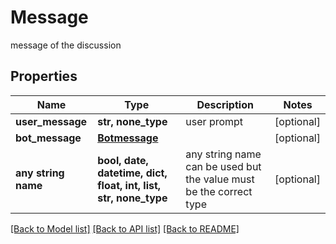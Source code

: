 # Message

message of the discussion

## Properties
Name | Type | Description | Notes
------------ | ------------- | ------------- | -------------
**user_message** | **str, none_type** | user prompt | [optional] 
**bot_message** | [**Botmessage**](Botmessage.md) |  | [optional] 
**any string name** | **bool, date, datetime, dict, float, int, list, str, none_type** | any string name can be used but the value must be the correct type | [optional]

[[Back to Model list]](../README.md#documentation-for-models) [[Back to API list]](../README.md#documentation-for-api-endpoints) [[Back to README]](../README.md)


